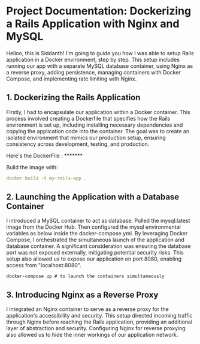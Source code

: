 # Project Documentation: Dockerizing a Rails Application with Nginx and MySQL

Helloo, this is Siddanth! I'm going to guide you how I was able to setup Rails application in a Docker environment, step by step. This setup includes running our app with a separate MySQL database container, using Nginx as a reverse proxy, adding persistence, managing containers with Docker Compose, and implementing rate limiting with Nginx.

## 1. Dockerizing the Rails Application

Firstly, I had to encapsulate our application within a Docker container. This process involved creating a Dockerfile that specifies how the Rails environment is set up, including installing necessary dependencies and copying the application code into the container. The goal was to create an isolated environment that mimics our production setup, ensuring consistency across development, testing, and production. 

Here's the DockerFile : *******

Build the image with:

```yml
docker build -t my-rails-app .
```

## 2. Launching the Application with a Database Container

I introduced a MySQL container to act as database. Pulled the mysql:latest image from the Docker Hub. Then configured the mysql environmental variables as below inside the docker-compose.yml. By leveraging Docker Compose, I orchestrated the simultaneous launch of the application and database container. A significant consideration was ensuring the database port was not exposed externally, mitigating potential security risks. This setup also allowed us to expose our application on port 8080, enabling access from "localhost:8080".

``` 
docker-compose up # to launch the containers simultaneously
```

## 3. Introducing Nginx as a Reverse Proxy

I integrated an Nginx container to serve as a reverse proxy for the application's accessibility and security. This setup directed incoming traffic through Nginx before reaching the Rails application, providing an additional layer of abstraction and security. Configuring Nginx for reverse proxying also allowed us to hide the inner workings of our application network. 








